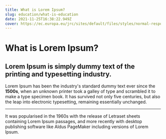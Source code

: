 ```yaml
---
title: What is Lorem Ipsum?
slug: education/what-is-education
date: 2021-11-25T16:38:22.949Z
cover: https://ec.europa.eu/jrc/sites/default/files/styles/normal-responsive/public/fotolia-4039243-chemical-industry.jpg?itok=XVbs2oXl
---
```

# What is Lorem Ipsum?
## Lorem Ipsum is simply dummy text of the printing and typesetting industry. 
Lorem Ipsum has been the industry's standard dummy text ever since the **1500s**, when an unknown printer took a galley of type and scrambled it to make a type specimen book.
It has survived not only five centuries, but also the leap into electronic typesetting, remaining essentially unchanged. 
___
It was popularised in the 1960s with the release of Letraset sheets containing Lorem Ipsum passages, and more recently with desktop publishing software like Aldus PageMaker including versions of Lorem Ipsum.